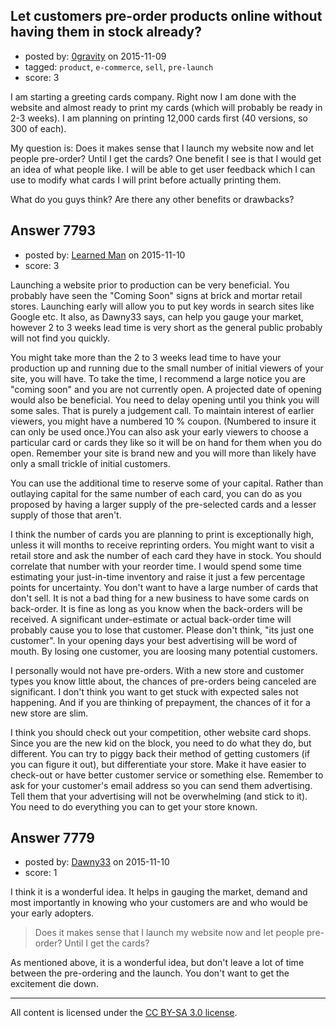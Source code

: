 ## Let customers pre-order products online without having them in stock already?

- posted by: [0gravity](https://stackexchange.com/users/1596816/0gravity) on 2015-11-09
- tagged: `product`, `e-commerce`, `sell`, `pre-launch`
- score: 3

<p>I am starting a greeting cards company. Right now I am done with the website and almost ready to print my cards (which will probably be ready in 2-3 weeks). I am planning on printing 12,000 cards first (40 versions, so 300 of each). </p>

<p>My question is: Does it makes sense that I launch my website now and let people pre-order? Until I get the cards? One benefit I see is that I would get an idea of what people like. I will be able to get user feedback which I can use to modify what cards I will print before actually printing them. </p>

<p>What do you guys think? Are there any other benefits or drawbacks?</p>



## Answer 7793

- posted by: [Learned Man](https://stackexchange.com/users/7236940/learned-man) on 2015-11-10
- score: 3

<p>Launching a website prior to production can be very beneficial. You probably have seen the "Coming Soon" signs at brick and mortar retail stores. Launching early will allow you to put key words in search sites like Google etc. It also, as Dawny33 says, can help you gauge your market, however 2 to 3 weeks lead time is very short as the general public probably will not find you quickly.</p>

<p>You might take more than the 2 to 3 weeks lead time to have your production up and running due to the small number of initial viewers of your site, you will have. To take the time, I recommend a large notice you are "coming soon" and you are not currently open. A projected  date of opening would also be beneficial. You need to delay opening until you think you will some sales. That is purely a judgement call. To maintain interest of earlier viewers, you might have a numbered 10 % coupon. (Numbered to insure it can only be used once.)You can also ask your early viewers to choose a particular card or cards they like so it will be on hand for them when you do open. Remember your site is brand new and you will more than likely have only a small trickle of initial customers.</p>

<p>You can use the additional time to reserve some of your capital. Rather than outlaying capital for the same number of each card, you can do as you proposed by having a larger supply of the pre-selected cards and a lesser supply of those that aren't.</p>

<p>I think the number of cards you are planning to print is exceptionally high, unless it will months to receive reprinting orders. You might want to visit a retail store and ask the number of each card they have in stock. You should correlate that number with your reorder time. I would spend some time estimating your just-in-time inventory and raise it just a few percentage points for uncertainty. You don't want to have a large number of cards that don't sell. It is not a bad thing for a new business to have some cards on back-order. It is fine as long as you know when the back-orders will be received. A significant under-estimate or actual back-order time will probably cause you to lose that customer. Please don't think, "its just one customer". In your opening days your best advertising will be word of mouth. By losing one customer, you are loosing many potential customers. </p>

<p>I personally would not have pre-orders. With a new store and customer types you know little about, the chances of pre-orders being canceled are significant. I don't think you want to get stuck with expected sales not happening. And if you are thinking of prepayment, the chances of it for a new store are slim.</p>

<p>I think you should check out your competition, other website card shops. Since you are the new kid on the block, you need to do what they do, but different. You can try to piggy back their method of getting customers (if you can figure it out), but differentiate your store. Make it have easier to check-out or have better customer service or something else. Remember to ask for your customer's email address so you can send them advertising. Tell them that your advertising will not be overwhelming (and stick to it). You need to do everything you can to get your store known.</p>



## Answer 7779

- posted by: [Dawny33](https://stackexchange.com/users/6444670/dawny33) on 2015-11-10
- score: 1

<p>I think it is a wonderful idea. It helps in gauging the market, demand and most importantly in knowing who your customers are and who would be your early adopters.</p>

<blockquote>
  <p>Does it makes sense that I launch my website now and let people
  pre-order? Until I get the cards?</p>
</blockquote>

<p>As mentioned above, it is a wonderful idea, but don't leave a lot of time between the pre-ordering and the launch.  You don't want to get the excitement die down. </p>




---

All content is licensed under the [CC BY-SA 3.0 license](https://creativecommons.org/licenses/by-sa/3.0/).
